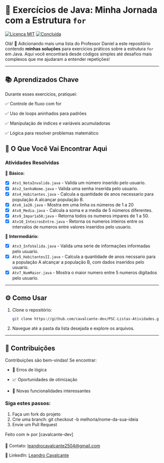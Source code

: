 # 🚀 Exercícios de Java: Minha Jornada com a Estrutura `for`

[![Licença MIT](https://img.shields.io/badge/Licença-MIT-green.svg)](LICENSE)
[![Concluída](https://img.shields.io/badge/Concluída-brightgreen)](https://github.com/cavalcante-dev/PSC-Listas-Atividades/tree/main/ProfessorDaniel/Lista04)

Olá! 👋 Adicionando mais uma lista do Professor Daniel a este repositório contendo **minhas soluções** para exercícios práticos sobre a estrutura `for` em Java. 
Aqui você encontrará desde códigos simples até desafios mais complexos que me ajudaram a entender repetições!

---

## 📚 Aprendizados Chave
Durante esses exercícios, pratiquei:

✅ Controle de fluxo com for

✅ Uso de loops aninhados para padrões

✅ Manipulação de índices e variáveis acumuladoras

✅ Lógica para resolver problemas matemático

## 📌 O Que Você Vai Encontrar Aqui

### **Atividades Resolvidas**  
🔹 **Básico:**  
- [X] `Atv1_NotaInvalida.java` - Valida um número inserido pelo usuario.   
- [X] `Atv2_SenhaNome.java` - Valida uma senha inserida pelo usuario. 
- [X] `Atv4_Habitantes.java` - Calcula a quantidade de anos necessario para população A alcançar população B.  
- [X] `Atv6_1a20.java` - Mostra em uma linha os números de 1 a 20  
- [X] `Atv8_Media.java` - Calcula a soma e a media de 5 números diferentes.  
- [X] `Atv9_Impar1a50;java` - Retorna todos os numeros impares de 1 a 50.
- [X] `Atv10_InteirosEntre.java` - Retorna os numeros inteiros entre os intervalos de numeros entre valores inseridos pelo usuario.

🔹 **Intermediário:**  
- [X] `Atv3_InfoValida.java` - Valida uma serie de informações informadas pelo usuario.  
- [X] `Atv5_HabitantesII.java` - Calcula a quantidade de anos necssario para a população A alcançar a população B, com dados inseridos pelo usuario.  
- [X] `Atv7_NumMaior.java` - Mostra o maior numero entre 5 numeros digitados pelo usuario.  

---

## ⚙️ Como Usar
1. Clone o repositório:
   ```bash
   git clone https://github.com/cavalcante-dev/PSC-Listas-Atividades.git
2. Navegue até a pasta da lista desejada e explore os arquivos.

---


## 🤝 Contribuições
Contribuições são bem-vindas! Se encontrar:

- 🐛 Erros de lógica

- 📈 Oportunidades de otimização

- 🧩 Novas funcionalidades interessantes

### Siga estes passos:
1. Faça um fork do projeto
2. Crie uma branch: git checkout -b melhoria/nome-da-sua-ideia
3. Envie um Pull Request

Feito com ☕ por [cavalcante-dev] 

📧 Contato: leandrocavalcante2504@gmail.com

🔗 LinkedIn: [Leandro Cavalcante](https://www.linkedin.com/in/leandro-cavalcante-13a63521a/)
